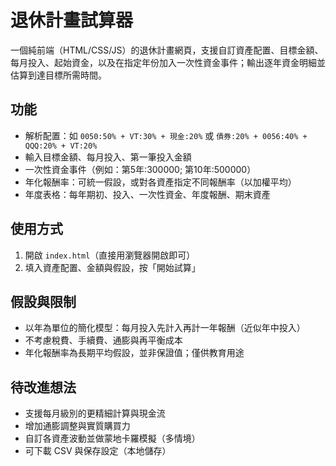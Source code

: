 # 退休計畫試算器

一個純前端（HTML/CSS/JS）的退休計畫網頁，支援自訂資產配置、目標金額、每月投入、起始資金，以及在指定年份加入一次性資金事件；輸出逐年資金明細並估算到達目標所需時間。

## 功能

- 解析配置：如 `0050:50% + VT:30% + 現金:20%` 或 `債券:20% + 0056:40% + QQQ:20% + VT:20%`
- 輸入目標金額、每月投入、第一筆投入金額
- 一次性資金事件（例如：第5年:300000; 第10年:500000）
- 年化報酬率：可統一假設，或對各資產指定不同報酬率（以加權平均）
- 年度表格：每年期初、投入、一次性資金、年度報酬、期末資產

## 使用方式

1. 開啟 `index.html`（直接用瀏覽器開啟即可）
2. 填入資產配置、金額與假設，按「開始試算」

## 假設與限制

- 以年為單位的簡化模型：每月投入先計入再計一年報酬（近似年中投入）
- 不考慮稅費、手續費、通膨與再平衡成本
- 年化報酬率為長期平均假設，並非保證值；僅供教育用途

## 待改進想法

- 支援每月級別的更精細計算與現金流
- 增加通膨調整與實質購買力
- 自訂各資產波動並做蒙地卡羅模擬（多情境）
- 可下載 CSV 與保存設定（本地儲存）
